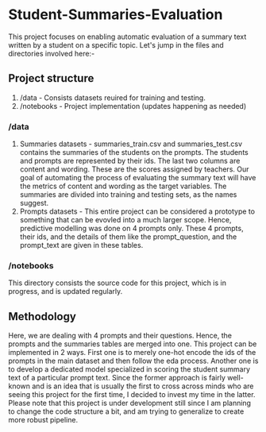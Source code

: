 # Student-Summaries-Evaluation

This project focuses on enabling automatic evaluation of a summary text written by a student on a specific topic. Let's jump in the files and directories involved here:-

## Project structure
1. /data - Consists datasets reuired for training and testing.
2. /notebooks - Project implementation (updates happening as needed)

### /data
1. Summaries datasets - summaries_train.csv and summaries_test.csv contains the summaries of the students on the prompts. The students and prompts are represented by their ids. The last two columns are content and wording. These are the scores assigned by teachers. Our goal of automating the process of evaluating the summary text will have the metrics of content and wording as the target variables. The summaries are divided into training and testing sets, as the names suggest.
2. Prompts datasets - This entire project can be considered a prototype to something that can be evovled into a much larger scope. Hence, predictive modelling was done on 4 prompts only. These 4 prompts, their ids, and the details of them like the prompt_question, and the prompt_text are given in these tables.


### /notebooks
This directory consists the source code for this project, which is in progress, and is updated regularly.


## Methodology
Here, we are dealing with 4 prompts and their questions. Hence, the prompts and the summaries tables are merged into one. This project can be implemented in 2 ways. First one is to merely one-hot encode the ids of the prompts in the main dataset and then follow the eda process. Another one is to develop a dedicated model specialized in scoring the student summary text of a particular prompt text. Since the former approach is fairly well-known and is an idea that is usually the first to cross across minds who are seeing this project for the first time, I decided to invest my time in the latter. 
Please note that this project is under development still since I am planning to change the code structure a bit, and am trying to generalize to create more robust pipeline.
